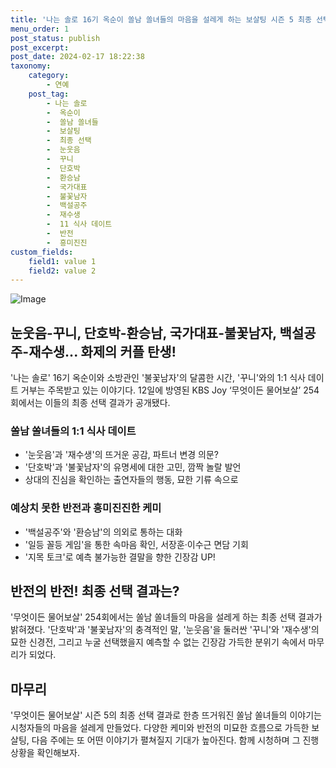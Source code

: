 ```yaml
---
title: '나는 솔로 16기 옥순이 쏠남 쏠녀들의 마음을 설레게 하는 보살팅 시즌 5 최종 선택 결과는'
menu_order: 1
post_status: publish
post_excerpt: 
post_date: 2024-02-17 18:22:38
taxonomy:
    category:
        - 연예
    post_tag:
        - 나는 솔로
        -  옥순이
        -  쏠남 쏠녀들
        -  보살팅
        -  최종 선택
        -  눈웃음
        -  꾸니
        -  단호박
        -  환승남
        -  국가대표
        -  불꽃남자
        -  백설공주
        -  재수생
        -  11 식사 데이트
        -  반전
        -  흥미진진
custom_fields:
    field1: value 1
    field2: value 2
---
```


![Image](https://ssl.pstatic.net/mimgnews/image/112/2024/02/12/202402120822296197986_20240212082420_01_20240212082701200.jpg?type=w540)

## 눈웃음-꾸니, 단호박-환승남, 국가대표-불꽃남자, 백설공주-재수생... 화제의 커플 탄생!
'나는 솔로' 16기 옥순이와 소방관인 '불꽃남자'의 달콤한 시간, '꾸니'와의 1:1 식사 데이트 거부는 주목받고 있는 이야기다. 12일에 방영된 KBS Joy ‘무엇이든 물어보살’ 254회에서는 이들의 최종 선택 결과가 공개됐다. 
### 쏠남 쏠녀들의 1:1 식사 데이트
- '눈웃음'과 '재수생'의 뜨거운 공감, 파트너 변경 의문?
- '단호박'과 '불꽃남자'의 유명세에 대한 고민, 깜짝 놀랄 발언
- 상대의 진심을 확인하는 출연자들의 행동, 묘한 기류 속으로
### 예상치 못한 반전과 흥미진진한 케미
- '백설공주'와 '환승남'의 의외로 통하는 대화
- '일등 꼴등 게임'을 통한 속마음 확인, 서장훈·이수근 면담 기회
- '지목 토크'로 예측 불가능한 결말을 향한 긴장감 UP!
## 반전의 반전! 최종 선택 결과는?
'무엇이든 물어보살' 254회에서는 쏠남 쏠녀들의 마음을 설레게 하는 최종 선택 결과가 밝혀졌다. '단호박'과 '불꽃남자'의 충격적인 말, '눈웃음'을 둘러싼 '꾸니'와 '재수생'의 묘한 신경전, 그리고 누굴 선택했을지 예측할 수 없는 긴장감 가득한 분위기 속에서 마무리가 되었다.
## 마무리
'무엇이든 물어보살' 시즌 5의 최종 선택 결과로 한층 뜨거워진 쏠남 쏠녀들의 이야기는 시청자들의 마음을 설레게 만들었다. 다양한 케미와 반전의 미묘한 흐름으로 가득한 보살팅, 다음 주에는 또 어떤 이야기가 펼쳐질지 기대가 높아진다. 함께 시청하며 그 진행 상황을 확인해보자.
